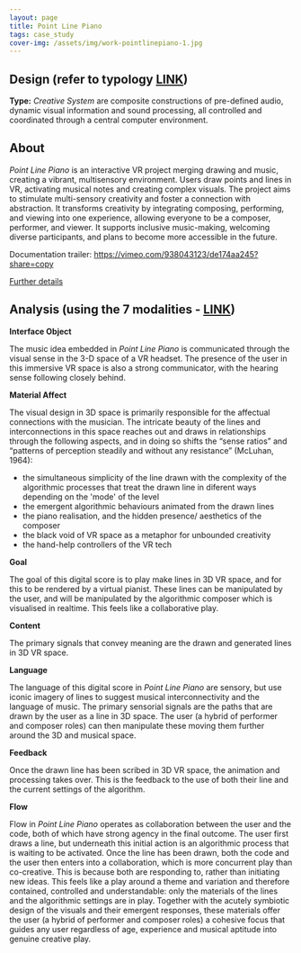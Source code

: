 ```yaml
---
layout: page
title: Point Line Piano
tags: case_study
cover-img: /assets/img/work-pointlinepiano-1.jpg
---
```


## Design (refer to typology [LINK](/typology.md))
**Type:** *Creative System* are composite constructions of pre-defined audio, dynamic visual information and sound 
processing, all controlled and coordinated through a central computer environment.


## About

*Point Line Piano* is an interactive VR project merging drawing and music, creating a vibrant, multisensory environment. 
Users draw points and lines in VR, activating musical notes and creating complex visuals. The project aims to stimulate 
multi-sensory creativity and foster a connection with abstraction. It transforms creativity by integrating composing, 
performing, and viewing into one experience, allowing everyone to be a composer, performer, and viewer. It supports 
inclusive music-making, welcoming diverse participants, and plans to become more accessible in the future.

Documentation trailer: https://vimeo.com/938043123/de174aa245?share=copy

[Further details](https://digiscore.github.io/2024-05-15-Point_Line_Piano/)


## Analysis (using the 7 modalities - [LINK](/seven_modalities.md))

**Interface Object**

The music idea embedded in *Point Line Piano* is communicated through the visual sense in the 3-D space of a VR headset.
The presence of the user in this immersive VR space is also a strong communicator, with the hearing sense following closely
behind. 


**Material Affect**

The visual design in 3D space is primarily responsible for the affectual connections with the musician. The intricate 
beauty of the lines and interconnections in this space reaches out and draws in relationships through the following 
aspects, and in doing so shifts the “sense ratios” and “patterns of perception steadily and without any resistance” 
(McLuhan, 1964):

- the simultaneous simplicity of the line drawn with the complexity of the algorithmic processes that treat the drawn line in diferent ways depending on the 'mode' of the level
- the emergent algorithmic behaviours animated from the drawn lines
- the piano realisation, and the hidden presence/ aesthetics of the composer
- the black void of VR space as a metaphor for unbounded creativity 
- the hand-help controllers of the VR tech


**Goal**

The goal of this digital score is to play make lines in 3D VR space, and for this to be rendered by a virtual pianist.
These lines can be manipulated by the user, and will be manipulated by the algorithmic composer which is visualised in 
realtime. This feels like a collaborative play.


**Content**

The primary signals that convey meaning are the drawn and generated lines in 3D VR space.


**Language**

The language of this digital score in *Point Line Piano* are sensory, but use iconic imagery of lines to
suggest musical interconnectivity and the language of music. The primary sensorial signals are the paths that are drawn 
by the user as a line in 3D space. The user (a hybrid of performer and composer roles) can then manipulate these moving 
them further around the 3D and musical space.

**Feedback**

Once the drawn line has been scribed in 3D VR space, the animation and processing takes over. This is the feedback to 
the use of both their line and the current settings of the algorithm. 

**Flow**

Flow in *Point Line Piano* operates as collaboration between the user and the code, both of which have strong agency in
the final outcome. The user first draws a line, but underneath this initial action is an algorithmic process that is waiting
to be activated. Once the line has been drawn, both the code and the user then enters into a collaboration, which is more
concurrent play than co-creative. This is because both are responding to, rather than initiating new ideas. This feels
like a play around a theme and variation and therefore contained, controlled and understandable: only the materials of 
the lines and the algorithmic settings are in play. Together with the acutely symbiotic design of the visuals and their 
emergent responses, these materials offer the user (a hybrid of performer and composer roles) a cohesive focus that 
guides any user regardless of age, experience and musical aptitude into genuine creative play.

